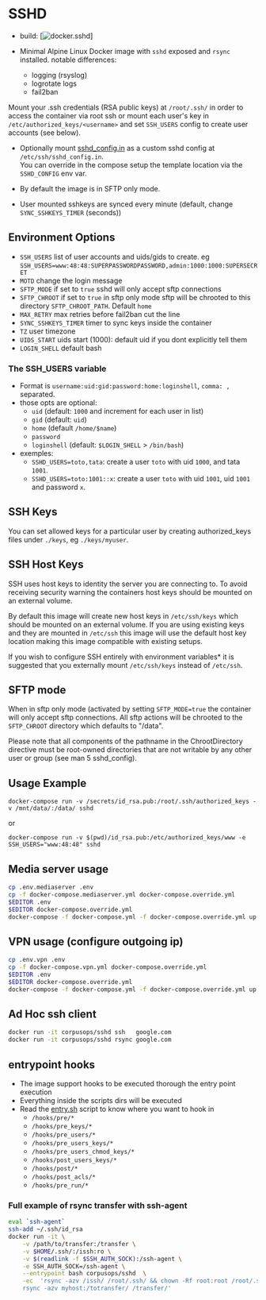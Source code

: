 # SSHD
- build: [![docker.sshd](https://github.com/corpusops/docker.sshd/workflows/.github/workflows/cicd.yml/badge.svg?branch=master)]

- Minimal Alpine Linux Docker image with `sshd` exposed and `rsync` installed.
  notable differences:
    - logging (rsyslog)
    - logrotate logs
    - fail2ban

Mount your .ssh credentials (RSA public keys) at `/root/.ssh/` in order to
access the container via root ssh or mount each user's key in
`/etc/authorized_keys/<username>` and set `SSH_USERS` config to create user accounts (see below).

- Optionally mount [sshd_config.in](./sshd_config.in) as a custom sshd config at `/etc/ssh/sshd_config.in`.<br/>
  You can override in the compose setup the template location via the `SSHD_CONFIG` env var.

- By default the image is in SFTP only mode.
- User mounted sshkeys are synced every minute (default, change `SYNC_SSHKEYS_TIMER` (seconds))

## Environment Options

- `SSH_USERS` list of user accounts and uids/gids to create. eg `SSH_USERS=www:48:48:SUPERPASSWORDPASSWORD,admin:1000:1000:SUPERSECRET`
- `MOTD` change the login message
- `SFTP_MODE` if set to `true` sshd will only accept sftp connections
- `SFTP_CHROOT` if set to `true` in sftp only mode sftp will be chrooted to this directory `SFTP_CHROOT_PATH`. Default `home`
- `MAX_RETRY` max retries before fail2ban cut the line
- `SYNC_SSHKEYS_TIMER` timer to sync keys inside the container
- `TZ` user timezone
- `UIDS_START` uids start (1000): default uid if you dont explicitly tell them
- `LOGIN_SHELL` default bash

### The SSH_USERS variable
- Format is `username:uid:gid:password:home:loginshell`, `comma: ,` separated.
- those opts are optional:
    - `uid` (default: `1000` and increment for each user in list)
    - `gid` (default: `uid`)
    - `home` (default `/home/$name`)
    - `password`
    - `loginshell` (default: `$LOGIN_SHELL` > `/bin/bash`)
- exemples:
    - `SSHD_USERS=toto,tata`: create a user `toto` with uid `1000`, and tata `1001`.
    - `SSHD_USERS=toto:1001::x`: create a user `toto` with uid `1001`, uid `1001` and password `x`.

## SSH Keys
You can set allowed keys for a particular user by creating authorized_keys files under ``./keys``, eg ``./keys/myuser``.

## SSH Host Keys

SSH uses host keys to identity the server you are connecting to. To avoid receiving security warning the containers host keys should be mounted on an external volume.

By default this image will create new host keys in `/etc/ssh/keys` which should be mounted
on an external volume. If you are using existing keys and they are mounted
in `/etc/ssh` this image will use the default host key location making this image compatible with existing setups.

If you wish to configure SSH entirely with environment variables*
it is suggested that you externally mount `/etc/ssh/keys` instead of `/etc/ssh`.

## SFTP mode

When in sftp only mode (activated by setting `SFTP_MODE=true` the container will only accept sftp connections. All sftp actions will be chrooted to the `SFTP_CHROOT` directory which defaults to "/data".

Please note that all components of the pathname in the ChrootDirectory directive must be root-owned directories that are not writable by any other user or group (see man 5 sshd_config).

## Usage Example

```
docker-compose run -v /secrets/id_rsa.pub:/root/.ssh/authorized_keys -v /mnt/data/:/data/ sshd
```

or

```
docker-compose run -v $(pwd)/id_rsa.pub:/etc/authorized_keys/www -e SSH_USERS="www:48:48" sshd
```


## Media server usage
```sh
cp .env.mediaserver .env
cp -f docker-compose.mediaserver.yml docker-compose.override.yml
$EDITOR .env
$EDITOR docker-compose.override.yml
docker-compose -f docker-compose.yml -f docker-compose.override.yml up -d --force-recreate
```


## VPN usage (configure outgoing ip)
```sh
cp .env.vpn .env
cp -f docker-compose.vpn.yml docker-compose.override.yml
$EDITOR .env
$EDITOR docker-compose.override.yml
docker-compose -f docker-compose.yml -f docker-compose.override.yml up -d --force-recreate
```


## Ad Hoc ssh client

```sh
docker run -it corpusops/sshd ssh   google.com
docker run -it corpusops/sshd rsync google.com
```

## entrypoint hooks
- The image support hooks to be executed thorough the entry point execution
- Everything inside the scripts dirs will be executed
- Read the [entry.sh](./entry.sh) script to know where you want to hook in
    - `/hooks/pre/*`
    - `/hooks/pre_keys/*`
    - `/hooks/pre_users/*`
    - `/hooks/pre_users_keys/*`
    - `/hooks/pre_users_chmod_keys/*`
    - `/hooks/post_users_keys/*`
    - `/hooks/post/*`
    - `/hooks/post_acls/*`
    - `/hooks/pre_run/*`

### Full example of rsync transfer with ssh-agent

```sh
eval `ssh-agent`
ssh-add ~/.ssh/id_rsa
docker run -it \
    -v /path/to/transfer:/transfer \
    -v $HOME/.ssh/:/issh:ro \
    -v $(readlink -f $SSH_AUTH_SOCK):/ssh-agent \
    -e SSH_AUTH_SOCK=/ssh-agent \
    --entrypoint bash corpusops/sshd  \
    -ec  'rsync -azv /issh/ /root/.ssh/ && chown -Rf root:root /root/.ssh && \
    rsync -azv myhost:/totransfer/ /transfer/'
```


